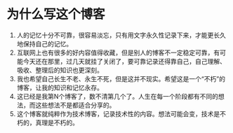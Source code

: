 # 为什么写这个博客

1. 人的记忆十分不可靠，很容易淡忘，只有用文字永久性记录下来，才能更长久地保持自己的记忆。
2. 互联网上也有很多的好内容值得收藏，但是别人的博客不一定稳定可靠，有可能今天还在那里，过几天就挂了关闭了，要可靠记录还得靠自己，自己理解、吸收、整理后的知识也更深刻。
3. 我也希望自己长生不老、永生不死，但是这并不现实。希望这是一个“不朽”的博客，让我的知识和记忆永存。
4. 这已经是我第N个博客了，数不清第几个了。人生在每一个阶段都有不同的想法，而这些想法不是都适合分享的。
5. 这个博客就纯粹作为技术博客，记录技术性的内容。想法可能会变，技术是不朽的，真理是不朽的。
